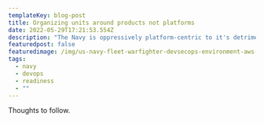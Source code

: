 ```yaml
---
templateKey: blog-post
title: Organizing units around products not platforms
date: 2022-05-29T17:21:53.554Z
description: "The Navy is oppressively platform-centric to it's detriment. "
featuredpost: false
featuredimage: /img/us-navy-fleet-warfighter-devsecops-environment-aws-secret-region-1200x600-1.jpg
tags:
  - navy
  - devops
  - readiness
  - ""
---
```

Thoughts to follow.